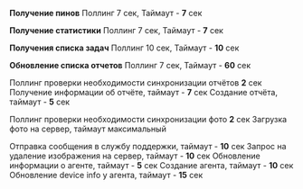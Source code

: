 **Получение пинов**
Поллинг 7 сек, Таймаут - **7** сек

**Получение статистики**
Поллинг 7 сек, Таймаут - **7** сек

**Получения списка задач**
Поллинг 10 сек, Таймаут - **10** сек

**Обновление списка отчетов**
Поллинг 7 сек, Таймаут - **60** сек

Поллинг проверки необходимости синхронизации отчётов **2** сек
Получение информации об отчёте, таймаут - **7** сек
Создание отчёта, таймаут - **5** сек

Поллинг проверки необходимости синхронизации фото **2** сек
Загрузка фото на сервер, таймаут максимальный

Отправка сообщения в службу поддержки, таймаут - **10** сек
Запрос на удаление изображения на сервер, таймаут - **10** сек
Обновление информации о агенте, таймаут - **5** сек
Создание агента, таймаут - **10** сек
Обновление device info у агента, таймаут - **15** сек





